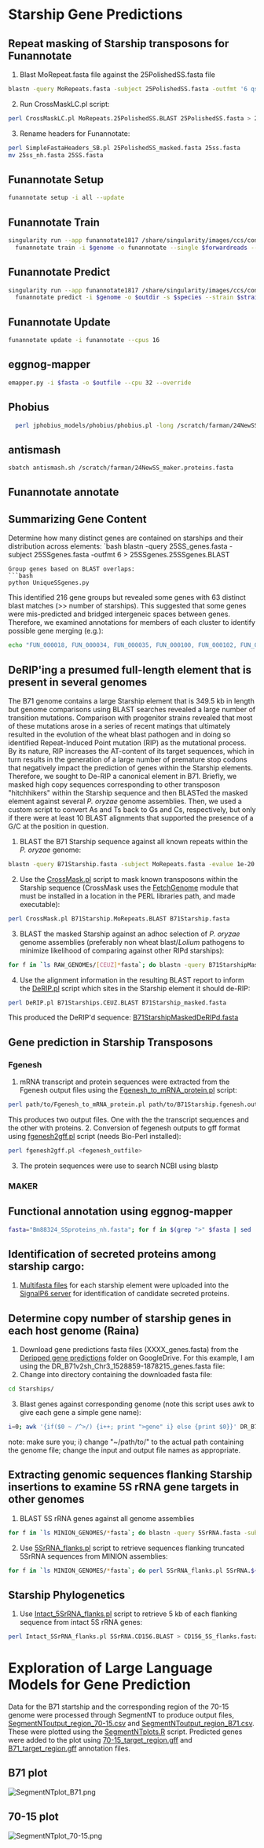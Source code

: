 # Starship Gene Predictions

## Repeat masking of Starship transposons for Funannotate
1. Blast MoRepeat.fasta file against the 25PolishedSS.fasta file
```bash
blastn -query MoRepeats.fasta -subject 25PolishedSS.fasta -outfmt '6 qseqid sseqid qstart qend sstart send btop' > MoRepeats.25PolishedSS.BLAST
```
2. Run CrossMaskLC.pl script:
```bash
perl CrossMaskLC.pl MoRepeats.25PolishedSS.BLAST 25PolishedSS.fasta > 25PolishedSS_masked.fasta
```
3. Rename headers for Funannotate:
```bash
perl SimpleFastaHeaders_SB.pl 25PolishedSS_masked.fasta 25ss.fasta
mv 25ss_nh.fasta 25SS.fasta
```
## Funannotate Setup
```bash
funannotate setup -i all --update
```
## Funannotate Train
```bash
singularity run --app funannotate1817 /share/singularity/images/ccs/conda/amd-conda22-rocky9.sinf \
  funannotate train -i $genome -o funannotate --single $forwardreads --jaccard_clip --species "Pyricularia oryzae" --strain FR13 --cpus 16
```
## Funannotate Predict
```bash
singularity run --app funannotate1817 /share/singularity/images/ccs/conda/amd-conda22-rocky9.sinf \
  funannotate predict -i $genome -o $outdir -s $species --strain $strain --augustus_species magnaporthe_grisea --cpus 16
```
## Funannotate Update
```bash
funannotate update -i funannotate --cpus 16
```
## eggnog-mapper
```bash
emapper.py -i $fasta -o $outfile --cpu 32 --override
```
## Phobius
```bash
  perl jphobius_models/phobius/phobius.pl -long /scratch/farman/24NewSS_maker.proteins.fasta 2>/dev/null > 24NewSSphobius.txt
```
## antismash
```bash
sbatch antismash.sh /scratch/farman/24NewSS_maker.proteins.fasta
```
## Funannotate annotate

## Summarizing Gene Content
Determine how many distinct genes are contained on starships and their distribution across elements:
`bash
blastn -query 25SS_genes.fasta -subject 25SSgenes.fasta -outfmt 6 > 25SSgenes.25SSgenes.BLAST
```
Group genes based on BLAST overlaps:
```bash
python UniqueSSgenes.py
```
This identified 216 gene groups but revealed some genes with 63 distinct blast matches (>> number of starships). This suggested that some genes were mis-predicted and bridged intergeneic spaces between genes. Therefore, we examined annotations for members of each cluster to identify possible gene merging (e.g.):
```bash
echo "FUN_000018, FUN_000034, FUN_000035, FUN_000100, FUN_000102, FUN_000104, FUN_000105, FUN_000112, FUN_000128, FUN_000129, FUN_000133, FUN_000137, FUN_000142, FUN_000158, FUN_000159, FUN_000181, FUN_000248, FUN_000249, FUN_000261, FUN_000310, FUN_000314, FUN_000320, FUN_000325, FUN_000329, FUN_000339, FUN_000347, FUN_000348, FUN_000409, FUN_000434, FUN_000435, FUN_000550, FUN_000577, FUN_000606, FUN_000607" | tr -d ' ' | tr ',' '\n' | xargs -I{} grep {} 25SSnewPredict.proteins.emapper.annotations
```
## DeRIP'ing a presumed full-length element that is present in several genomes
The B71 genome contains a large Starship element that is 349.5 kb in length but genome comparisons using BLAST searches revealed a large number of transition mutations. Comparison with progenitor strains revealed that most of these mutations arose in a series of recent matings that ultimately resulted in the evolution of the wheat blast pathogen and in doing so identified Repeat-Induced Point mutation (RIP) as the mutational process. By its nature, RIP increases the AT-content of its target sequences, which in turn results in the generation of a large number of premature stop codons that negatively impact the prediction of genes within the Starship elements. Therefore, we sought to De-RIP a canonical element in B71. Briefly, we masked high copy sequences corresponding to other transposon "hitchhikers" within the Starship sequence and then BLASTed the masked element against several *P. oryzae* genome assemblies. Then, we used a custom script to convert As and Ts back to Gs and Cs, respectively, but only if there were at least 10 BLAST alignments that supported the presence of a G/C at the position in question.

1. BLAST the B71 Starship sequence against all known repeats within the *P. oryzae* genome:
```bash
blastn -query B71Starship.fasta -subject MoRepeats.fasta -evalue 1e-20 -max_target_seqs 20000 -outfmt '6 qseqid sseqid qstart qend sstart send btop' > B71Starship.MoRepeats.BLAST
```
2. Use the [CrossMask.pl](/scripts/CrossMask.pl) script to mask known transposons within the Starship sequence (CrossMask uses the [FetchGenome](scripts/FetchGenome.pm) module that must be installed in a location in the PERL libraries path, and made executable):
```bash
perl CrossMask.pl B71Starship.MoRepeats.BLAST B71Starship.fasta
```
3. BLAST the masked Starship against an adhoc selection of *P. oryzae* genome assemblies (preferably non wheat blast/*Lolium* pathogens to minimize likelihood of comparing against other RIPd starships):
```bash
for f in `ls RAW_GENOMEs/[CEUZ]*fasta`; do blastn -query B71StarshipMasked.fasta -subject $f -evalue 1e-100 -outfmt 0 >> B71Starships.CEUZ.BLAST; done 
```
4. Use the alignment information in the resulting BLAST report to inform the [DeRIP.pl](/scripts/DeRIP.pl) script which sites in the Starship element it should de-RIP:
```bash
perl DeRIP.pl B71Starships.CEUZ.BLAST B71Starship_masked.fasta
```
This produced the DeRIP'd sequence: [B71StarshipMaskedDeRIPd.fasta](/data/B71StarshipMaskedDeRIPd.fasta)

## Gene prediction in Starship Transposons
### Fgenesh
1. mRNA transcript and protein sequences were extracted from the Fgenesh output files using the [Fgenesh_to_mRNA_protein.pl](/scripts/Fgenesh_to_mRNA_protein.pl) script:
```bash
perl path/to/Fgenesh_to_mRNA_protein.pl path/to/B71Starship.fgenesh.out
```
This produces two output files. One with the the transcript sequences and the other with proteins.
2. Conversion of fegenesh outputs to gff format using [fgenesh2gff.pl](/scripts/fgenesh2gff.pl) script (needs Bio-Perl installed):
```bash
perl fgenesh2gff.pl <fegenesh_outfile>
```
3. The protein sequences were use to search NCBI using blastp
### MAKER


## Functional annotation using eggnog-mapper
```bash
fasta="Bm88324_SSproteins_nh.fasta"; for f in $(grep ">" $fasta | sed 's/>//'); do samtools faidx $fasta $f > ${f/:/_}.fasta; singularity run --app eggnogmapper2112 /share/singularity/images/ccs/conda/amd-conda22-rocky9.sinf emapper.py -i ${f/:/_}.fasta -o ${f/:/_} --cpu 8 --override; done
```
## Identification of secreted proteins among starship cargo:

1. [Multifasta files](/data/StarshipFastas/) for each starship element were uploaded into the [SignalP6 server](https://services.healthtech.dtu.dk/service.php?SignalP) for identification of candidate secreted proteins.

## Determine copy number of starship genes in each host genome (Raina)
1. Download gene predictions fasta files (XXXX_genes.fasta) from the [Deripped gene predictions](https://drive.google.com/drive/u/0/folders/10hqhFidG4XRdHH0CA26XTvq_yIwpeguB) folder on GoogleDrive. For this example, I am using the DR_B71v2sh_Chr3_1528859-1878215_genes.fasta file:
2. Change into directory containing the downloaded fasta file:
```bash
cd Starships/
```
3. Blast genes against corresponding genome (note this script uses awk to give each gene a simple gene name):
```bash
i=0; awk '{if($0 ~ /^>/) {i++; print ">gene" i} else {print $0}}' DR_B71v2sh_Chr3_1528859-1878215_genes.fasta | blastn -query - -subject ~/path/to/B71v2sh.fasta -outfmt '6 qseqid sseqid qlen pident length mismatch gapopen qstart qend sstart send evalue score' | sort -k1.5,1n -k2.4,2 -k10,10n > B71v2sh_Chr3_1528859-1878215.B71v2sh.BLAST
```
note: make sure you; i) change "~/path/to/" to the actual path containing the genome file; change the input and output file names as appropriate.

## Extracting genomic sequences flanking Starship insertions to examine 5S rRNA gene targets in other genomes
1. BLAST 5S rRNA genes against all genome assemblies
```bash
for f in `ls MINION_GENOMES/*fasta`; do blastn -query 5SrRNA.fasta -subject $f -outfmt 6 > 5SrRNA.${f/_*/}.BLAST; done
```
2. Use [5SrRNA_flanks.pl](/scripts/5SrRNA_flanks.pl) script to retrieve sequences flanking truncated 5SrRNA sequences from MINION assemblies:
```bash
for f in `ls MINION_GENOMES/*fasta`; do perl 5SrRNA_flanks.pl 5SrRNA.${f/_*/}.BLAST $f >> Truncated_5SrRNA_flanks.fasta; done
```
## Starship Phylogenetics
1. Use [Intact_5SrRNA_flanks.pl](/scripts/Intact_5SrRNA_flanks.pl) script to retrieve 5 kb of each flanking sequence from intact 5S rRNA genes:
```bash
perl Intact_5SrRNA_flanks.pl 5SrRNA.CD156.BLAST > CD156_5S_flanks.fasta
```
# Exploration of Large Language Models for Gene Prediction
Data for the B71 startship and the corresponding region of the 70-15 genome were processed through SegmentNT to produce output files, [SegmentNToutput_region_70-15.csv](/data/SegmentNToutput_region_70-15.csv) and [SegmentNToutput_region_B71.csv](/data/SegmentNToutput_region_B71.csv). These were plotted using the [SegmentNTplots.R](/scripts/SegmentNTplots.R) script. Predicted genes were added to the plot using [70-15_target_region.gff](/data/70-15_target_region.gff) and [B71_target_region.gff](/data/B71_target_region.gff) annotation files.
## B71 plot
![SegmentNTplot_B71.png](/data/SegmentNTplot_B71.png)

## 70-15 plot
![SegmentNTplot_70-15.png](/data/SegmentNTplot_70-15.png)

